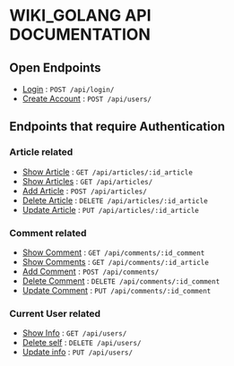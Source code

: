 # WIKI_GOLANG API DOCUMENTATION

## Open Endpoints

* [Login](docs/login.md) : `POST /api/login/`
* [Create Account](docs/user_add.md) : `POST /api/users/`

## Endpoints that require Authentication

### Article related
* [Show Article](docs/article_show.md) : `GET /api/articles/:id_article`
* [Show Articles](docs/articles_show.md) : `GET /api/articles/`
* [Add Article](docs/article_add.md) : `POST /api/articles/`
* [Delete Article](docs/article_delete.md) : `DELETE /api/articles/:id_article`
* [Update Article](docs/article_update.md) : `PUT /api/articles/:id_article`

### Comment related
* [Show Comment](docs/comment_show.md) : `GET /api/comments/:id_comment`
* [Show Comments](docs/comments_show.md) : `GET /api/comments/:id_article`
* [Add Comment](docs/comment_add.md) : `POST /api/comments/`
* [Delete Comment](docs/comment_delete.md) : `DELETE /api/comments/:id_comment`
* [Update Comment](docs/comment_update.md) : `PUT /api/comments/:id_comment`

### Current User related

* [Show Info](docs/user_show.md) : `GET /api/users/`
* [Delete self](docs/user_delete.md) : `DELETE /api/users/`
* [Update info](docs/user_update.md) : `PUT /api/users/`
